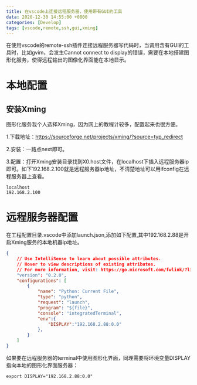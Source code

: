```yaml
---
title: 在vscode上连接远程服务器，使用带有GUI的工具
data: 2020-12-30 14:55:00 +0800
categories: [Develop]
tags: [vscode,remote,ssh,gui,xming]
---
```

在使用vscode的remote-ssh插件连接远程服务器写代码时，当调用含有GUI的工具时，比如gvim，会发生Cannot connect to display的错误，需要在本地搭建图形化服务，使得远程输出的图像化界面能在本地显示。

# 本地配置
## 安装Xming
图形化服务我个人选择Xming，因为网上的教程计较多，配置起来也很方便。

1.下载地址：<https://sourceforge.net/projects/xming/?source=typ_redirect>

2.安装：一路点next即可。

3.配置：打开Xming安装目录找到X0.host文件，在localhost下插入远程服务器ip即可。如下192.168.2.100就是远程服务器ip地址，不清楚地址可以用ifconfig在远程服务器上查看。
```
localhost
192.168.2.100
```
# 远程服务器配置
在工程配置目录.vscode中添加launch.json,添加如下配置,其中192.168.2.88是开启Xming服务的本地机器ip地址。
```json
{
    // Use IntelliSense to learn about possible attributes.
    // Hover to view descriptions of existing attributes.
    // For more information, visit: https://go.microsoft.com/fwlink/?linkid=830387
    "version": "0.2.0",
    "configurations": [
        {
            "name": "Python: Current File",
            "type": "python",
            "request": "launch",
            "program": "${file}",
            "console": "integratedTerminal",
            "env":{
                "DISPLAY":"192.168.2.88:0.0"
            },
        }
    ]
}
```

如果要在远程服务器的terminal中使用图形化界面，同理需要将环境变量DISPLAY指向本地的图形化界面服务器：
```shell
export DISPLAY="192.168.2.88:0.0"
```